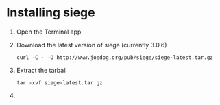 Installing siege
================

1. Open the Terminal app
2. Download the latest version of siege (currently 3.0.6)
   
   ``curl -C - -O http://www.joedog.org/pub/siege/siege-latest.tar.gz``
   
3. Extract the tarball
   
   ``tar -xvf siege-latest.tar.gz``
   
4. 

